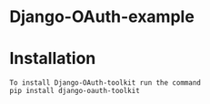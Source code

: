 # Django-OAuth-example
# Installation
    To install Django-OAuth-toolkit run the command
    pip install django-oauth-toolkit    
